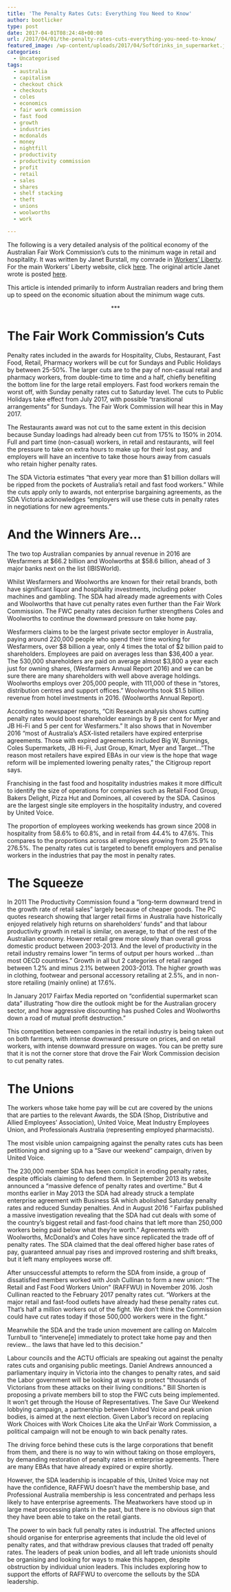 ```yaml
---
title: 'The Penalty Rates Cuts: Everything You Need to Know'
author: bootlicker
type: post
date: 2017-04-01T08:24:48+00:00
url: /2017/04/01/the-penalty-rates-cuts-everything-you-need-to-know/
featured_image: /wp-content/uploads/2017/04/Softdrinks_in_supermarket.jpg
categories:
  - Uncategorised
tags:
  - australia
  - capitalism
  - checkout chick
  - checkouts
  - coles
  - economics
  - fair work commission
  - fast food
  - growth
  - industries
  - mcdonalds
  - money
  - nightfill
  - productivity
  - productivity commission
  - profit
  - retail
  - sales
  - shares
  - shelf stacking
  - theft
  - unions
  - woolworths
  - work

---
```

<p style="text-align: left;">
  The following is a very detailed analysis of the political economy of the Australian Fair Work Commission&#8217;s cuts to the minimum wage in retail and hospitality. It was written by Janet Burstall, my comrade in <a href="http://www.workersliberty.org/australia/">Workers&#8217; Liberty</a>. For the main Workers&#8217; Liberty website, click <a href="http://www.workersliberty.org/">here</a>. The original article Janet wrote is posted <a href="http://www.workersliberty.org/node/30976">here</a>.
</p>

<p style="text-align: left;">
  This article is intended primarily to inform Australian readers and bring them up to speed on the economic situation about the minimum wage cuts.
</p>

<p style="text-align: center;">
  ***
</p>

# **The Fair Work Commission’s Cuts**

Penalty rates included in the awards for Hospitality, Clubs, Restaurant, Fast Food, Retail, Pharmacy workers will be cut for Sundays and Public Holidays by between 25-50%. The larger cuts are to the pay of non-casual retail and pharmacy workers, from double-time to time and a half, chiefly benefiting the bottom line for the large retail employers. Fast food workers remain the worst off, with Sunday penalty rates cut to Saturday level. The cuts to Public Holidays take effect from July 2017, with possible “transitional arrangements” for Sundays. The Fair Work Commission will hear this in May 2017.

The Restaurants award was not cut to the same extent in this decision because Sunday loadings had already been cut from 175% to 150% in 2014. Full and part time (non-casual) workers, in retail and restaurants, will feel the pressure to take on extra hours to make up for their lost pay, and employers will have an incentive to take those hours away from casuals who retain higher penalty rates.

The SDA Victoria estimates “that every year more than $1 billion dollars will be ripped from the pockets of Australia’s retail and fast food workers.” While the cuts apply only to awards, not enterprise bargaining agreements, as the SDA Victoria acknowledges “employers will use these cuts in penalty rates in negotiations for new agreements.”

# **And the Winners Are&#8230;**

The two top Australian companies by annual revenue in 2016 are Wesfarmers at $66.2 billion and Woolworths at $58.6 billion, ahead of 3 major banks next on the list (IBISWorld).

Whilst Wesfarmers and Woolworths are known for their retail brands, both have significant liquor and hospitality investments, including poker machines and gambling. The SDA had already made agreements with Coles and Woolworths that have cut penalty rates even further than the Fair Work Commission. The FWC penalty rates decision further strengthens Coles and Woolworths to continue the downward pressure on take home pay.

Wesfarmers claims to be the largest private sector employer in Australia, paying around 220,000 people who spend their time working for Wesfarmers, over $8 billion a year, only 4 times the total of $2 billion paid to shareholders. Employees are paid on averages less than $36,400 a year. The 530,000 shareholders are paid on average almost $3,800 a year each just for owning shares, (Wesfarmers Annual Report 2016) and we can be sure there are many shareholders with well above average holdings. Woolworths employs over 205,000 people, with 111,000 of these in “stores, distribution centres and support offices.” Woolworths took $1.5 billion revenue from hotel investments in 2016. (Woolworths Annual Report).

According to newspaper reports, “Citi Research analysis shows cutting penalty rates would boost shareholder earnings by 8 per cent for Myer and JB Hi-Fi and 5 per cent for Wesfarmers.” It also shows that in November 2016 “most of Australia&#8217;s ASX-listed retailers have expired enterprise agreements. Those with expired agreements included Big W, Bunnings, Coles Supermarkets, JB Hi-Fi, Just Group, Kmart, Myer and Target…&#8221;The reason most retailers have expired EBAs in our view is the hope that wage reform will be implemented lowering penalty rates,&#8221; the Citigroup report says.

Franchising in the fast food and hospitality industries makes it more difficult to identify the size of operations for companies such as Retail Food Group, Bakers Delight, Pizza Hut and Dominoes, all covered by the SDA. Casinos are the largest single site employers in the hospitality industry, and covered by United Voice.

The proportion of employees working weekends has grown since 2008 in hospitality from 58.6% to 60.8%, and in retail from 44.4% to 47.6%. This compares to the proportions across all employees growing from 25.9% to 276.5%. The penalty rates cut is targeted to benefit employers and penalise workers in the industries that pay the most in penalty rates.

# **The Squeeze**

In 2011 The Productivity Commission found a “long-term downward trend in the growth rate of retail sales” largely because of cheaper goods. The PC quotes research showing that larger retail firms in Australia have historically enjoyed relatively high returns on shareholders’ funds” and that labour productivity growth in retail is similar, on average, to that of the rest of the Australian economy. However retail grew more slowly than overall gross domestic product between 2003-2013. And the level of productivity in the retail industry remains lower “in terms of output per hours worked …than most OECD countries.” Growth in all but 2 categories of retail ranged between 1.2% and minus 2.1% between 2003-2013. The higher growth was in clothing, footwear and personal accessory retailing at 2.5%, and in non-store retailing (mainly online) at 17.6%.

In January 2017 Fairfax Media reported on “confidential supermarket scan data” illustrating “how dire the outlook might be for the Australian grocery sector, and how aggressive discounting has pushed Coles and Woolworths down a road of mutual profit destruction.”

This competition between companies in the retail industry is being taken out on both farmers, with intense downward pressure on prices, and on retail workers, with intense downward pressure on wages. You can be pretty sure that it is not the corner store that drove the Fair Work Commission decision to cut penalty rates.

# **The Unions**

The workers whose take home pay will be cut are covered by the unions that are parties to the relevant Awards, the SDA (Shop, Distributive and Allied Employees’ Association), United Voice, Meat Industry Employees Union, and Professionals Australia (representing employed pharmacists).

The most visible union campaigning against the penalty rates cuts has been petitioning and signing up to a “Save our weekend” campaign, driven by United Voice.

The 230,000 member SDA has been complicit in eroding penalty rates, despite officials claiming to defend them. In September 2013 its website announced a “massive defence of penalty rates and overtime.” But 4 months earlier in May 2013 the SDA had already struck a template enterprise agreement with Business SA which abolished Saturday penalty rates and reduced Sunday penalties. And in August 2016 “ Fairfax published a massive investigation revealing that the SDA had cut deals with some of the country’s biggest retail and fast-food chains that left more than 250,000 workers being paid below what they’re worth.” Agreements with Woolworths, McDonald’s and Coles have since replicated the trade off of penalty rates. The SDA claimed that the deal offered higher base rates of pay, guaranteed annual pay rises and improved rostering and shift breaks, but it left many employees worse off.

After unsuccessful attempts to reform the SDA from inside, a group of dissatisfied members worked with Josh Cullinan to form a new union: &#8220;The Retail and Fast Food Workers Union&#8221; (RAFFWU) in November 2016. Josh Cullinan reacted to the February 2017 penalty rates cut. “Workers at the major retail and fast-food outlets have already had these penalty rates cut. That’s half a million workers out of the fight. We don’t think the Commission could have cut rates today if those 500,000 workers were in the fight.”

Meanwhile the SDA and the trade union movement are calling on Malcolm Turnbull to “intervene[e] immediately to protect take home pay and then review… the laws that have led to this decision.”

Labour councils and the ACTU officials are speaking out against the penalty rates cuts and organising public meetings. Daniel Andrews announced a parliamentary inquiry in Victoria into the changes to penalty rates, and said the Labor government will be looking at ways to protect “thousands of Victorians from these attacks on their living conditions.” Bill Shorten is proposing a private members bill to stop the FWC cuts being implemented. It won’t get through the House of Representatives. The Save Our Weekend lobbying campaign, a partnership between United Voice and peak union bodies, is aimed at the next election. Given Labor’s record on replacing Work Choices with Work Choices Lite aka the UnFair Work Commission, a political campaign will not be enough to win back penalty rates.

The driving force behind these cuts is the large corporations that benefit from them, and there is no way to win without taking on those employers, by demanding restoration of penalty rates in enterprise agreements. There are many EBAs that have already expired or expire shortly.

However, the SDA leadership is incapable of this, United Voice may not have the confidence, RAFFWU doesn’t have the membership base, and Professional Australia membership is less concentrated and perhaps less likely to have enterprise agreements. The Meatworkers have stood up in large meat processing plants in the past, but there is no obvious sign that they have been able to take on the retail giants.

The power to win back full penalty rates is industrial. The affected unions should organise for enterprise agreements that include the old level of penalty rates, and that withdraw previous clauses that traded off penalty rates. The leaders of peak union bodies, and all left trade unionists should be organising and looking for ways to make this happen, despite obstruction by individual union leaders. This includes exploring how to support the efforts of RAFFWU to overcome the sellouts by the SDA leadership.